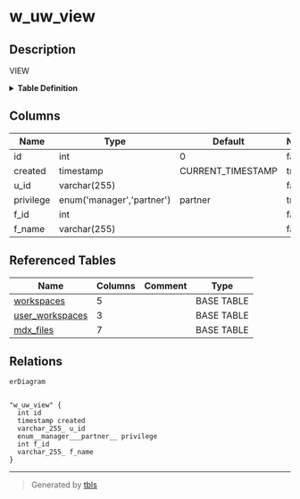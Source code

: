 # w_uw_view

## Description

VIEW

<details>
<summary><strong>Table Definition</strong></summary>

```sql
CREATE VIEW w_uw_view AS (select `w`.`id` AS `id`,`w`.`created_at` AS `created`,`uw`.`user_sub` AS `u_id`,`uw`.`privilege` AS `privilege`,`w`.`file_id` AS `f_id`,`m`.`file_name` AS `f_name` from ((`checkdown_db`.`workspaces` `w` join `checkdown_db`.`user_workspaces` `uw` on((`w`.`id` = `uw`.`workspace_id`))) join `checkdown_db`.`mdx_files` `m` on((`w`.`file_id` = `m`.`id`))))
```

</details>

## Columns

| Name | Type | Default | Nullable | Extra Definition | Children | Parents | Comment |
| ---- | ---- | ------- | -------- | ---------------- | -------- | ------- | ------- |
| id | int | 0 | false |  |  |  |  |
| created | timestamp | CURRENT_TIMESTAMP | true | DEFAULT_GENERATED |  |  |  |
| u_id | varchar(255) |  | false |  |  |  |  |
| privilege | enum('manager','partner') | partner | true |  |  |  |  |
| f_id | int |  | false |  |  |  |  |
| f_name | varchar(255) |  | false |  |  |  |  |

## Referenced Tables

| Name | Columns | Comment | Type |
| ---- | ------- | ------- | ---- |
| [workspaces](workspaces.md) | 5 |  | BASE TABLE |
| [user_workspaces](user_workspaces.md) | 3 |  | BASE TABLE |
| [mdx_files](mdx_files.md) | 7 |  | BASE TABLE |

## Relations

```mermaid
erDiagram


"w_uw_view" {
  int id
  timestamp created
  varchar_255_ u_id
  enum__manager___partner__ privilege
  int f_id
  varchar_255_ f_name
}
```

---

> Generated by [tbls](https://github.com/k1LoW/tbls)
